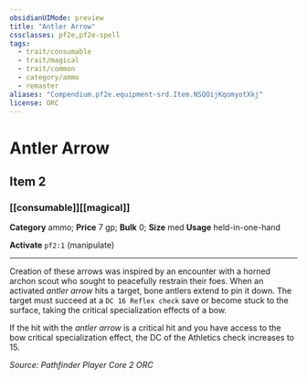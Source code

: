```yaml
---
obsidianUIMode: preview
title: "Antler Arrow"
cssclasses: pf2e,pf2e-spell
tags:
  - trait/consumable
  - trait/magical
  - trait/common
  - category/ammo
  - remaster
aliases: "Compendium.pf2e.equipment-srd.Item.NSQOijKqomyotXkj"
license: ORC
---
```

# Antler Arrow
## Item 2
### [[consumable]][[magical]]

**Category** ammo; 
**Price** 7 gp; 
**Bulk** 0; **Size** med
**Usage** held-in-one-hand

**Activate** `pf2:1` (manipulate)

* * *

Creation of these arrows was inspired by an encounter with a horned archon scout who sought to peacefully restrain their foes. When an activated _antler arrow_ hits a target, bone antlers extend to pin it down. The target must succeed at a `DC 16 Reflex check` save or become stuck to the surface, taking the critical specialization effects of a bow.

If the hit with the _antler arrow_ is a critical hit and you have access to the bow critical specialization effect, the DC of the Athletics check increases to 15.

*Source: Pathfinder Player Core 2*
*ORC*